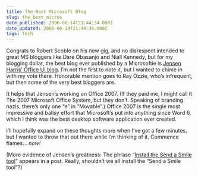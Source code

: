 ```yaml
---
title: The Best Microsoft Blog
slug: the_best_micros
date_published: 2006-06-14T21:44:34.000Z
date_updated: 2006-06-14T21:44:34.000Z
tags: tech
---
```


Congrats to Robert Scoble on his new gig, and no disrespect intended to great MS bloggers like Dare Obasanjo and Niall Kennedy, but for my blogging dollar, the best blog ever published by a Microsoftie is [Jensen Harris’ Office UI blog](http://blogs.msdn.com/jensenh/). I’m not the first to note it, but I wanted to chime in with my vote there. Honorable mention goes to Ray Ozzie, who’s infrequent, but then some of the very best bloggers are.

It helps that Jensen’s working on Office 2007. (If they paid me, I might call it The 2007 Microsoft Office System, but they don’t. Speaking of branding nazis, there’s only one “e” in “Movable”.) Office 2007 is the single most impressive and ballsy effort that Microsoft’s put into anything since Word 6, which I think was the best desktop software application ever created.

I’ll hopefully expand on these thoughts more when I’ve got a few minutes, but I wanted to throw that out there while I’m thinking of it. Commence flames… *now!*

(More evidence of Jensen’s greatness: The phrase “[Install the Send a Smile tool](http://blogs.msdn.com/jensenh/archive/2006/05/26/607768.aspx)” appears in a post. Really, shouldn’t we all install the “Send a Smile tool”?)
